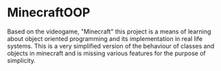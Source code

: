 # MinecraftOOP
Based on the videogame, "Minecraft" this project is a means of learning about object oriented programming and its implementation in real life systems. This is a very simplified version of the behaviour of classes and objects in minecraft and is missing various features for the purpose of simplicity.
